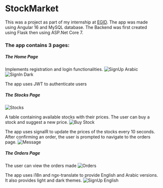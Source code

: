 # StockMarket

This was a project as part of my internship at [EGID](https://www.egidegypt.com/).
The app was made using Angular 16 and MySQL database.
The Backend was first created using Flask then using ASP.Net Core 7.

### The app contains 3 pages: 
##### The Home Page
Implements registration and login functionalities.
![SignUp Arabic](https://github.com/Abdelbaset65/StockMarket/assets/50206880/b5c20e8d-03eb-49e3-95cd-55753d1364f8)
![SignIn Dark](https://github.com/Abdelbaset65/StockMarket/assets/50206880/c8e07a93-ef40-4a8b-9252-d8c3788b2459)

The app uses JWT to authenticate users

##### The Stocks Page
![Stocks](https://github.com/Abdelbaset65/StockMarket/assets/50206880/948f8e8e-c9f1-4494-b761-852479214324)

A table containing available stocks with their prices. The user can buy a stock and suggest a new price.
![Buy Stock](https://github.com/Abdelbaset65/StockMarket/assets/50206880/ce194d9a-b251-44be-9711-3206d54bab4f)

The app uses signalR to update the prices of the stocks every 10 seconds.
After confirming an order, the user is prompted to navigate to the orders page.
![Message](https://github.com/Abdelbaset65/StockMarket/assets/50206880/c3e974b9-2407-4292-8f06-9019b6a79b2e)


##### The Orders Page
The user can view the orders made
![Orders](https://github.com/Abdelbaset65/StockMarket/assets/50206880/b1b6e372-6da6-496d-bd14-0877c0771dc9)

The app uses i18n and ngx-translate to provide English and Arabic versions. 
It also provides light and dark themes.
![SignUp English](https://github.com/Abdelbaset65/StockMarket/assets/50206880/540f9b0a-e782-4d2c-bcad-1478a15e6c1e)
